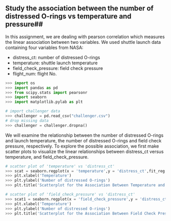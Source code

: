 ## Study the association between the number of distressed O-rings vs temperature and pressure##

In this assignment, we are dealing with pearson correlation which measures the linear association between two variables. We used shuttle launch data containing four variables from NASA:

- distress_ct: number of distressed O-rings
- temperature: shuttle launch temperature
- field_check_pressure: field check pressure
- flight_num: flight No.

```python
>>> import os
>>> import pandas as pd
>>> from scipy.stats import pearsonr
>>> import seaborn
>>> import matplotlib.pylab as plt

# import challenger data
>>> challenger = pd.read_csv("challenger.csv")
# drop missing data
>>> challenger = challenger.dropna()
```

We will examine the relationship between the number of distressed O-rings and launch temperature, the number of distressed O-rings and field check pressure, respectively. To explore the possible association, we first make scatter plots to visualize the linear relationships between distress_ct versus temperature, and field_check_pressure. 
```python
# scatter plot of 'temperature' vs 'distress_ct'
>>> scat = seaborn.regplot(x = 'temperature',y = 'distress_ct',fit_reg = True, data = challenger)
>>> plt.xlabel('Temperature')
>>> plt.ylabel('Number of distressed O-rings')
>>> plt.title('Scatterplot for the Association Between Temperature and Number of Distressed O-rings')

# scatter plot of 'field_check_pressure' vs 'distress_ct'
>>> scat1 = seaborn.regplot(x = 'field_check_pressure',y = 'distress_ct',fit_reg = True, data = challenger)
>>> plt.xlabel('Temperature')
>>> plt.ylabel('Number of distressed O-rings')
>>> plt.title('Scatterplot for the Association Between Field Check Pressure and Number of Distressed O-rings')
```
